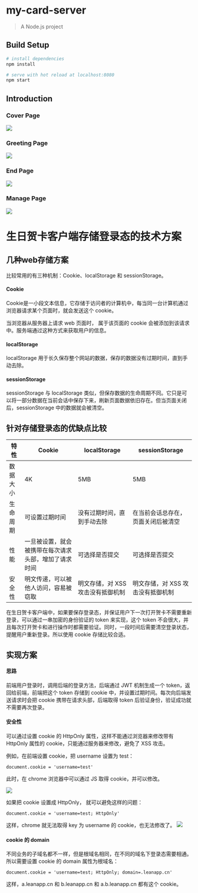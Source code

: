 # my-card-server

> A Node.js project

## Build Setup

``` bash
# install dependencies
npm install

# serve with hot reload at localhost:8080
npm start
```

## Introduction

### Cover Page
![](https://github.com/Tian0820/my-card-server/raw/master/data/cover.png)  

### Greeting Page
![](https://github.com/Tian0820/my-card-server/raw/master/data/greeting.png)  

### End Page
![](https://github.com/Tian0820/my-card-server/raw/master/data/end.png)  

### Manage Page
![](https://github.com/Tian0820/my-card-server/raw/master/data/manage.png)  


# 生日贺卡客户端存储登录态的技术方案
## 几种web存储方案
比较常用的有三种机制：Cookie、localStorage 和 sessionStorage。

#### Cookie
Cookie是一小段文本信息，它存储于访问者的计算机中，每当同一台计算机通过浏览器请求某个页面时，就会发送这个 cookie。

当浏览器从服务器上请求 web 页面时， 属于该页面的 cookie 会被添加到该请求中。服务端通过这种方式来获取用户的信息。

#### localStorage
localStorage 用于长久保存整个网站的数据，保存的数据没有过期时间，直到手动去除。

#### sessionStorage
sessionStorage 与 localStorage 类似，但保存数据的生命周期不同。它只是可以将一部分数据在当前会话中保存下来，刷新页面数据依旧存在。但当页面关闭后，sessionStorage 中的数据就会被清空。

## 针对存储登录态的优缺点比较
|   特性   |   Cookie    | localStorage | sessionStorage |
|   ----   |  ---------  | ------------ | -------------- |
| 数据大小 | 4K | 5MB | 5MB |
| 生命周期 | 可设置过期时间 | 没有过期时间，直到手动去除 | 在当前会话总存在，页面关闭后被清空 |
|   性能   | 一旦被设置，就会被携带在每次请求头部，增加了请求时间 | 可选择是否提交 | 可选择是否提交 |
|  安全性  | 明文传递，可以被他人访问，容易被窃取 | 明文存储，对 XSS 攻击没有抵御机制 | 明文存储，对 XSS 攻击没有抵御机制 |

在生日贺卡客户端中，如果要保存登录态，并保证用户下一次打开贺卡不需要重新登录，可以通过一串加密的身份验证的 token 来实现，这个 token 不会很大，并且每次打开贺卡和进行操作时都需要验证。同时，一段时间后需要清空登录状态，提醒用户重新登录。所以使用 cookie 存储比较合适。

## 实现方案
#### 思路
前端用户登录时，调用后端的登录方法，后端通过 JWT 机制生成一个 token，返回给前端，前端把这个 token 存储到 cookie 中，并设置过期时间。每次向后端发送请求时会把 cookie 携带在请求头部，后端取得 token 后验证身份，验证成功就不需要再次登录。

#### 安全性
可以通过设置 cookie 的 HttpOnly 属性，这样不能通过浏览器来修改带有 HttpOnly 属性的 cookie，只能通过服务器来修改，避免了 XSS 攻击。

例如，在前端设置 cookie，把 username 设置为 test：
```
document.cookie = 'username=test'
```
此时，在 chrome 浏览器中可以通过 JS 取得 cookie，并可以修改。

![](https://github.com/Tian0820/my-card-server/raw/master/data/cookie1.jpg) 

如果把 cookie 设置成 HttpOnly， 就可以避免这样的问题：
```
document.cookie = 'username=test; HttpOnly'
```
这样，chrome 就无法取得 key 为 username 的 cookie，也无法修改了。
![](https://github.com/Tian0820/my-card-server/raw/master/data/cookie2.jpg) 

#### cookie 的 domain
不同业务的子域名都不一样，但是根域名相同，在不同的域名下登录态需要相通。所以需要设置 cookie 的 domain 属性为根域名：
```
document.cookie = 'username=test; HttpOnly; domain=.leanapp.cn'
```
这样，a.leanapp.cn 和 b.leanapp.cn 和 a.b.leanapp.cn 都有这个 cookie。

